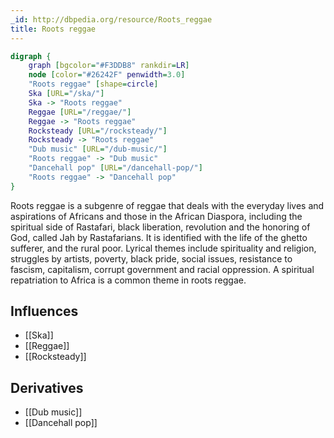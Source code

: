 ```yaml
---
_id: http://dbpedia.org/resource/Roots_reggae
title: Roots reggae
---
```


```dot
digraph {
	graph [bgcolor="#F3DDB8" rankdir=LR]
	node [color="#26242F" penwidth=3.0]
	"Roots reggae" [shape=circle]
	Ska [URL="/ska/"]
	Ska -> "Roots reggae"
	Reggae [URL="/reggae/"]
	Reggae -> "Roots reggae"
	Rocksteady [URL="/rocksteady/"]
	Rocksteady -> "Roots reggae"
	"Dub music" [URL="/dub-music/"]
	"Roots reggae" -> "Dub music"
	"Dancehall pop" [URL="/dancehall-pop/"]
	"Roots reggae" -> "Dancehall pop"
}
```

Roots reggae is a subgenre of reggae that deals with the everyday lives and aspirations of Africans and those in the African Diaspora, including the spiritual side of Rastafari, black liberation, revolution and the honoring of God, called Jah by Rastafarians. It is identified with the life of the ghetto sufferer, and the rural poor. Lyrical themes include spirituality and religion, struggles by artists, poverty, black pride, social issues, resistance to fascism, capitalism, corrupt government and racial oppression. A spiritual repatriation to Africa is a common theme in roots reggae.

## Influences
- [[Ska]]
- [[Reggae]]
- [[Rocksteady]]

## Derivatives
- [[Dub music]]
- [[Dancehall pop]]
